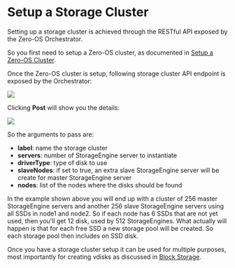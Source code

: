 # Setup a Storage Cluster

Setting up a storage cluster is achieved through the RESTful API exposed by the Zero-OS Orchestrator.

So you first need to setup a Zero-OS cluster, as documented in [Setup a Zero-OS Cluster](/docs/setup/README.md).

Once the Zero-OS cluster is setup, following storage cluster API endpoint is exposed by the Orchestrator:

![](storageclusterapi.png)

Clicking **Post** will show you the details:

![](post.png)

So the arguments to pass are:
- **label**: name the storage cluster
- **servers**: number of StorageEngine server to instantiate
- **driverType**: type of disk to use
- **slaveNodes**: if set to true, an extra slave StorageEngine server will be create for master StorageEngine server
- **nodes**: list of the nodes where the disks should be found

In the example shown above you will end up with a cluster of 256 master StorageEngine servers and another 256 slave StorageEngine servers using all SSDs in node1 and node2. So if each node has 6 SSDs that are not yet used, then you'll get 12 disk, used by 512 StorageEngines. What actually will happen is that for each free SSD a new storage pool will be created. So each storage pool then includes on SSD disk.

Once you have a storage cluster setup it can be used for multiple purposes, most importantly for creating vdisks as discussed in [Block Storage](/docs/blockstorage/README.md).
